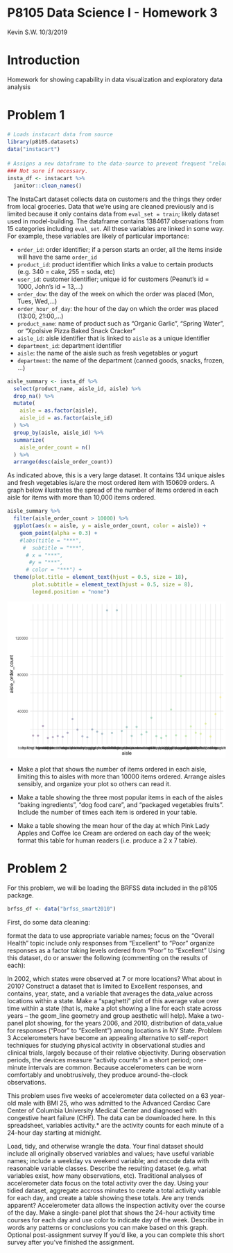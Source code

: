 P8105 Data Science I - Homework 3
================
Kevin S.W.
10/3/2019

# Introduction

Homework for showing capability in data visualization and exploratory
data analysis

# Problem 1

``` r
# Loads instacart data from source
library(p8105.datasets)
data("instacart")

# Assigns a new dataframe to the data-source to prevent frequent "reloads"
### Not sure if necessary.
insta_df <- instacart %>%  
  janitor::clean_names()
```

The InstaCart dataset collects data on customers and the things they
order from local groceries. Data that we’re using are cleaned previously
and is limited because it only contains data from `eval_set = train`;
likely dataset used in model-building. The dataframe contains 1384617
observations from 15 categories including `eval_set`. All these
variables are linked in some way. For example, these variables are
likely of particular importance:

  - `order_id`: order identifier; if a person starts an order, all the
    items inside will have the same `order_id`
  - `product_id`: product identifier which links a value to certain
    products (e.g. 340 = cake, 255 = soda, etc)
  - `user_id`: customer identifier; unique id for customers (Peanut’s id
    = 1000, John’s id = 13,…)
  - `order_dow`: the day of the week on which the order was placed (Mon,
    Tues, Wed,…)
  - `order_hour_of_day`: the hour of the day on which the order was
    placed (13:00, 21:00,…)
  - `product_name`: name of product such as “Organic Garlic”, “Spring
    Water”, or “Xpolsive Pizza Baked Snack Cracker”
  - `aisle_id`: aisle identifier that is linked to `aisle` as a unique
    identifier
  - `department_id`: department identifier
  - `aisle`: the name of the aisle such as fresh vegetables or yogurt
  - `department`: the name of the department (canned goods, snacks,
    frozen, …)

<!-- end list -->

``` r
aisle_summary <- insta_df %>% 
  select(product_name, aisle_id, aisle) %>% 
  drop_na() %>% 
  mutate(
    aisle = as.factor(aisle),
    aisle_id = as.factor(aisle_id)
  ) %>% 
  group_by(aisle, aisle_id) %>% 
  summarize(
    aisle_order_count = n()
  ) %>% 
  arrange(desc(aisle_order_count))
```

As indicated above, this is a very large dataset. It contains 134 unique
aisles and fresh vegetables is/are the most ordered item with 150609
orders. A graph below illustrates the spread of the number of items
ordered in each aisle for items with more than 10,000 items ordered.

``` r
aisle_summary %>% 
  filter(aisle_order_count > 10000) %>% 
  ggplot(aes(x = aisle, y = aisle_order_count, color = aisle)) +
    geom_point(alpha = 0.3) +
    #labs(title = "***", 
     #  subtitle = "***",
      # x = "***",
       #y = "***",
      # color = "***") +
  theme(plot.title = element_text(hjust = 0.5, size = 18),
        plot.subtitle = element_text(hjust = 0.5, size = 8),
        legend.position = "none")
```

![](p8105_hw3_ksw2137_files/figure-gfm/unnamed-chunk-1-1.png)<!-- -->

  - Make a plot that shows the number of items ordered in each aisle,
    limiting this to aisles with more than 10000 items ordered. Arrange
    aisles sensibly, and organize your plot so others can read it.

  - Make a table showing the three most popular items in each of the
    aisles “baking ingredients”, “dog food care”, and “packaged
    vegetables fruits”. Include the number of times each item is ordered
    in your table.

  - Make a table showing the mean hour of the day at which Pink Lady
    Apples and Coffee Ice Cream are ordered on each day of the week;
    format this table for human readers (i.e. produce a 2 x 7 table).

# Problem 2

For this problem, we will be loading the BRFSS data included in the
p8105 package.

``` r
brfss_df <- data("brfss_smart2010")
```

First, do some data cleaning:

format the data to use appropriate variable names; focus on the “Overall
Health” topic include only responses from “Excellent” to “Poor” organize
responses as a factor taking levels ordered from “Poor” to “Excellent”
Using this dataset, do or answer the following (commenting on the
results of each):

In 2002, which states were observed at 7 or more locations? What about
in 2010? Construct a dataset that is limited to Excellent responses, and
contains, year, state, and a variable that averages the data\_value
across locations within a state. Make a “spaghetti” plot of this average
value over time within a state (that is, make a plot showing a line for
each state across years – the geom\_line geometry and group aesthetic
will help). Make a two-panel plot showing, for the years 2006, and 2010,
distribution of data\_value for responses (“Poor” to “Excellent”) among
locations in NY State. Problem 3 Accelerometers have become an appealing
alternative to self-report techniques for studying physical activity in
observational studies and clinical trials, largely because of their
relative objectivity. During observation periods, the devices measure
“activity counts” in a short period; one-minute intervals are common.
Because accelerometers can be worn comfortably and unobtrusively, they
produce around-the-clock observations.

This problem uses five weeks of accelerometer data collected on a 63
year-old male with BMI 25, who was admitted to the Advanced Cardiac Care
Center of Columbia University Medical Center and diagnosed with
congestive heart failure (CHF). The data can be downloaded here. In this
spreadsheet, variables activity.\* are the activity counts for each
minute of a 24-hour day starting at midnight.

Load, tidy, and otherwise wrangle the data. Your final dataset should
include all originally observed variables and values; have useful
variable names; include a weekday vs weekend variable; and encode data
with reasonable variable classes. Describe the resulting dataset
(e.g. what variables exist, how many observations, etc). Traditional
analyses of accelerometer data focus on the total activity over the day.
Using your tidied dataset, aggregate accross minutes to create a total
activity variable for each day, and create a table showing these totals.
Are any trends apparent? Accelerometer data allows the inspection
activity over the course of the day. Make a single-panel plot that shows
the 24-hour activity time courses for each day and use color to indicate
day of the week. Describe in words any patterns or conclusions you can
make based on this graph. Optional post-assignment survey If you’d like,
a you can complete this short survey after you’ve finished the
assignment.
